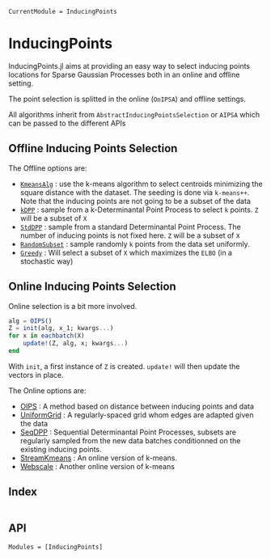 ```@meta
CurrentModule = InducingPoints
```

# InducingPoints

InducingPoints.jl aims at providing an easy way to select inducing points locations for Sparse Gaussian Processes both in an online and offline setting.

The point selection is splitted in the online (`OnIPSA`) and offline settings.

All algorithms inherit from `AbstractInducingPointsSelection` or `AIPSA` which can be passed to the different APIs

## Offline Inducing Points Selection

The Offline options are:
- [`KmeansAlg`](@ref) : use the k-means algorithm to select centroids minimizing the square distance with the dataset. The seeding is done via `k-means++`. Note that the inducing points are not going to be a subset of the data
- [`kDPP`](@ref) : sample from a k-Determinantal Point Process to select `k` points. `Z` will be a subset of `X`
- [`StdDPP`](@ref) : sample from a standard Determinantal Point Process. The number of inducing points is not fixed here. `Z` will be a subset of `X`
- [`RandomSubset`](@ref) : sample randomly `k` points from the data set uniformly.
- [`Greedy`](@ref) : Will select a subset of `X` which maximizes the `ELBO` (in a stochastic way)
## Online Inducing Points Selection

Online selection is a bit more involved.
```julia
alg = OIPS()
Z = init(alg, x_1; kwargs...)
for x in eachbatch(X)
    update!(Z, alg, x; kwargs...)
end
```

With `init`, a first instance of `Z` is created.
`update!` will then update the vectors in place.

The Online options are:
- [OIPS](@ref) : A method based on distance between inducing points and data
- [UniformGrid](@ref) : A regularly-spaced grid whom edges are adapted given the data
- [SeqDPP](@ref) : Sequential Determinantal Point Processes, subsets are regularly sampled from the new data batches conditionned on the existing inducing points.
- [StreamKmeans](@ref) : An online version of k-means.
- [Webscale](@ref) : Another online version of k-means

## Index 
```@index
```

## API
```@autodocs
Modules = [InducingPoints]
```
